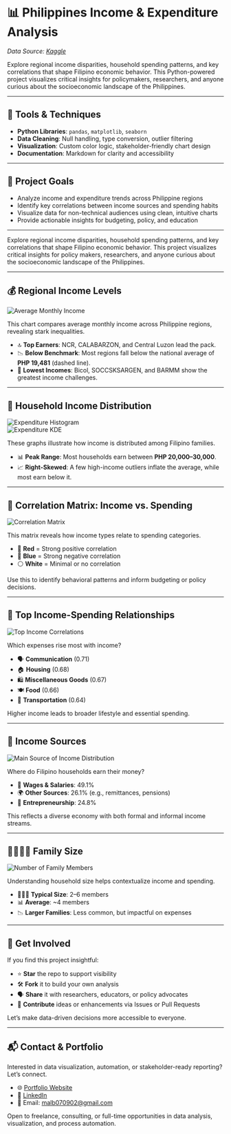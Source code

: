 
# 📊 Philippines Income & Expenditure Analysis  
*Data Source: [Kaggle](https://www.kaggle.com/datasets/solomonappiahkubi/personal-monthly-expenditure-2021](https://www.kaggle.com/datasets/grosvenpaul/family-income-and-expenditure))*

Explore regional income disparities, household spending patterns, and key correlations that shape Filipino economic behavior. This Python-powered project visualizes critical insights for policymakers, researchers, and anyone curious about the socioeconomic landscape of the Philippines.

---

## 🧰 Tools & Techniques

- **Python Libraries**: `pandas`, `matplotlib`, `seaborn`
- **Data Cleaning**: Null handling, type conversion, outlier filtering
- **Visualization**: Custom color logic, stakeholder-friendly chart design
- **Documentation**: Markdown for clarity and accessibility

---

## 🎯 Project Goals

- Analyze income and expenditure trends across Philippine regions  
- Identify key correlations between income sources and spending habits  
- Visualize data for non-technical audiences using clean, intuitive charts  
- Provide actionable insights for budgeting, policy, and education

---




Explore regional income disparities, household spending patterns, and key correlations that shape Filipino economic behavior. This project visualizes critical insights for policy makers, researchers, and anyone curious about the socioeconomic landscape of the Philippines.

---

## 💰 Regional Income Levels  
![Average Monthly Income](PNG/1.png)

This chart compares average monthly income across Philippine regions, revealing stark inequalities.

- 🔝 **Top Earners**: NCR, CALABARZON, and Central Luzon lead the pack.
- 📉 **Below Benchmark**: Most regions fall below the national average of **PHP 19,481** (dashed line).
- 🚨 **Lowest Incomes**: Bicol, SOCCSKSARGEN, and BARMM show the greatest income challenges.

---

## 🛒 Household Income Distribution  
![Expenditure Histogram](PNG/2.png)  
![Expenditure KDE](PNG/3.png)

These graphs illustrate how income is distributed among Filipino families.

- 📊 **Peak Range**: Most households earn between **PHP 20,000–30,000**.
- 📈 **Right-Skewed**: A few high-income outliers inflate the average, while most earn below it.

---

## 🧮 Correlation Matrix: Income vs. Spending  
![Correlation Matrix](PNG/4.png)

This matrix reveals how income types relate to spending categories.

- 🔴 **Red** = Strong positive correlation  
- 🔵 **Blue** = Strong negative correlation  
- ⚪ **White** = Minimal or no correlation  

Use this to identify behavioral patterns and inform budgeting or policy decisions.

---

## 🔗 Top Income-Spending Relationships  
![Top Income Correlations](PNG/5.png)

Which expenses rise most with income?

- 🗣️ **Communication** (0.71)  
- 🏠 **Housing** (0.68)  
- 🛍️ **Miscellaneous Goods** (0.67)  
- 🍽️ **Food** (0.66)  
- 🚗 **Transportation** (0.64)  

Higher income leads to broader lifestyle and essential spending.

---

## 🧭 Income Sources  
![Main Source of Income Distribution](PNG/6.png)

Where do Filipino households earn their money?

- 💼 **Wages & Salaries**: 49.1%  
- 🌍 **Other Sources**: 26.1% (e.g., remittances, pensions)  
- 🛒 **Entrepreneurship**: 24.8%  

This reflects a diverse economy with both formal and informal income streams.

---

## 👨‍👩‍👧‍👦 Family Size  
![Number of Family Members](PNG/7.png)

Understanding household size helps contextualize income and spending.

- 👨‍👩‍👧 **Typical Size**: 2–6 members  
- 📊 **Average**: ~4 members  
- 📉 **Larger Families**: Less common, but impactful on expenses

---

## 🚀 Get Involved

If you find this project insightful:

- ⭐ **Star** the repo to support visibility  
- 🛠️ **Fork** it to build your own analysis  
- 🗣️ **Share** it with researchers, educators, or policy advocates  
- 🧠 **Contribute** ideas or enhancements via Issues or Pull Requests

Let’s make data-driven decisions more accessible to everyone.

---


## 📬 Contact & Portfolio

Interested in data visualization, automation, or stakeholder-ready reporting? Let’s connect.

- 🌐 [Portfolio Website](https://zipzapph.github.io/Marion.Bautista/)
- 💼 [LinkedIn](https://www.linkedin.com/in/marion-ace-bautista-b3315b2ab)
- 📧 Email: [malb070902@gmail.com](mailto:malb070902@gmail.com)

Open to freelance, consulting, or full-time opportunities in data analysis, visualization, and process automation.

